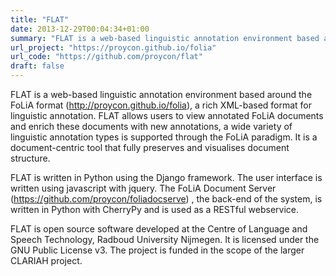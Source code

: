 ```yaml
---
title: "FLAT"
date: 2013-12-29T00:04:34+01:00
summary: "FLAT is a web-based linguistic annotation environment based around the FoLiA format, a rich XML-based format for linguistic annotation. FLAT allows users to view annotated FoLiA documents and enrich these documents with new annotations, a wide variety of linguistic annotation types is supported through the FoLiA paradigm. It is a document-centric tool that fully preserves and visualises document structure. "
url_project: "https://proycon.github.io/folia"
url_code: "https://github.com/proycon/flat"
draft: false
---
```


FLAT is a web-based linguistic annotation environment based around the FoLiA format (http://proycon.github.io/folia), a rich XML-based format for linguistic annotation. FLAT allows users to view annotated FoLiA documents and enrich these documents with new annotations, a wide variety of linguistic annotation types is supported through the FoLiA paradigm. It is a document-centric tool that fully preserves and visualises document structure.

FLAT is written in Python using the Django framework. The user interface is written using javascript with jquery. The FoLiA Document Server (https://github.com/proycon/foliadocserve) , the back-end of the system, is written in Python with CherryPy and is used as a RESTful webservice.

FLAT is open source software developed at the Centre of Language and Speech Technology, Radboud University Nijmegen. It is licensed under the GNU Public License v3. The project is funded in the scope of the larger CLARIAH project.
